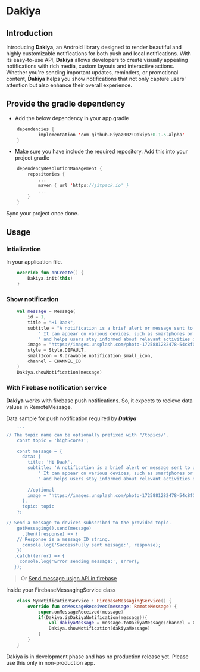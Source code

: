 # Dakiya
## Introduction
Introducing **Dakiya**, an Android library designed to render beautiful and highly customizable notifications for both push and local notifications. With its easy-to-use API, **Dakiya** allows developers to create visually appealing notifications with rich media, custom layouts and interactive actions. Whether you're sending important updates, reminders, or promotional content, **Dakiya** helps you show notifications that not only capture users' attention but also enhance their overall experience.

## Provide the gradle dependency

- Add the below dependency in your app.gradle
```kotlin
    dependencies {
	        implementation 'com.github.Riyaz002:Dakiya:0.1.5-alpha'
    }
```
- Make sure you have include the required repository.  Add this into your project.gradle
```kotlin
	dependencyResolutionManagement {
		repositories {
			...
			maven { url 'https://jitpack.io' }
			...
		}
	}
```
Sync your project once done.

## Usage
### Intialization
In your application file.
```kotlin
	override fun onCreate() {  
		Dakiya.init(this)  
    }
```

### Show notification
```kotlin
	val message = Message(  
	    id = 1,  
		title = "Hi Daak",  
		subtitle = "A notification is a brief alert or message sent to users to inform them of updates, reminders, or important events." +  
            " It can appear on various devices, such as smartphones or computers," +  
            " and helps users stay informed about relevant activities or changes without needing to constantly check the application or service manually.",  
		image = "https://images.unsplash.com/photo-1725881282478-54c8f001e0a0?q=80&w=1858&auto=format&fit=crop&ixlib=rb-4.0.3&ixid=M3wxMjA3fDB8MHxwaG90by1wYWdlfHx8fGVufDB8fHx8fA%3D%3D",  
		style = Style.DEFAULT,  
		smallIcon = R.drawable.notification_small_icon,  
		channel = CHANNEL_ID  
	)
	Dakiya.showNotification(message)	
```

### With Firebase notification service
**Dakiya** works with firebase push notifications. So, it expects to recieve data values in RemoteMessage.

Data sample for push notification required by ***Dakiya***

```js
	```
// The topic name can be optionally prefixed with "/topics/".
	const topic = 'highScores';

	const message = {
	  data: {
	    title: 'Hi Daak',
        subtitle: 'A notification is a brief alert or message sent to users to inform them of updates, reminders, or important events' +  
            " It can appear on various devices, such as smartphones or computers," +  
            " and helps users stay informed about relevant activities or changes without needing to constantly check the application or service manually.",
        
        //optional  
		image = 'https://images.unsplash.com/photo-1725881282478-54c8f001e0a0?q=80&w=1858&auto=format&fit=crop&ixlib=rb-4.0.3&ixid=M3wxMjA3fDB8MHxwaG90by1wYWdlfHx8fGVufDB8fHx8fA%3D%3D' //optional
      },
	  topic: topic
    };

// Send a message to devices subscribed to the provided topic.
	getMessaging().send(message)
      .then((response) => {
    // Response is a message ID string.
      console.log('Successfully sent message:', response);
    })
   .catch((error) => {
     console.log('Error sending message:', error);
   });
```
> Or [Send message usign API in firebase](https://firebase.google.com/docs/cloud-messaging/migrate-v1)

Inside your FirebaseMessagingService class
```kotlin
	class MyNotificationService : FirebaseMessagingService() {  
	    override fun onMessageReceived(message: RemoteMessage) {  
	        super.onMessageReceived(message)  
		    if(Dakiya.isDakiyaNotification(message)){
			    val dakiyaMessage = message.toDakiyaMessage(channel = CHANNEL_ID, smallIcon = R.drawable.notification_small_icon)
			    Dakiya.showNotification(dakiyaMessage)
            }  
		}
	}
```

Dakiya is in development phase and has no production release yet. Please use this only in non-production app.
